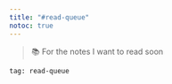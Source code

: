 ```yaml
---
title: "#read-queue"
notoc: true
---
```


> 📚 For the notes I want to read soon

```query
tag: read-queue
```